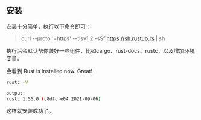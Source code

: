 ## 安装

安装十分简单，执行以下命令即可：

> curl --proto '=https' --tlsv1.2 -sSf https://sh.rustup.rs | sh

执行后会默认帮你装好一些组件，比如cargo、rust-docs、rustc，以及增加环境变量。


会看到 Rust is installed now. Great!

```sh
rustc -V

output: 
rustc 1.55.0 (c8dfcfe04 2021-09-06)
```

这样就安装成功了。

